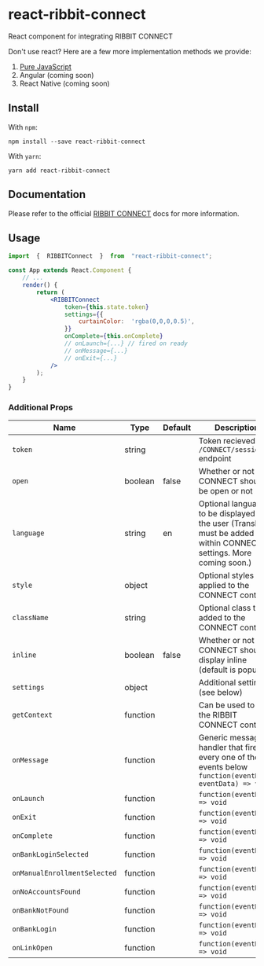 
# react-ribbit-connect
React component for integrating RIBBIT CONNECT

Don't use react? Here are a few more implementation methods we provide:
1.  [Pure JavaScript](https://github.com/darrylhuffman/ribbit-connect)
2. Angular (coming soon)
3. React Native (coming soon)

## Install
With ```npm```:
```
npm install --save react-ribbit-connect
```

With ```yarn```:
```
yarn add react-ribbit-connect
```


## Documentation
Please refer to the official [RIBBIT CONNECT](https://portal.ribbit.ai/Widgets/Integration) docs for more information.

## Usage
```jsx
import  {  RIBBITConnect  }  from  "react-ribbit-connect";

const App extends React.Component {
	// ...
	render() {
		return (
			<RIBBITConnect
				token={this.state.token}
				settings={{
					curtainColor:  'rgba(0,0,0,0.5)',
				}}
				onComplete={this.onComplete}
				// onLaunch={...} // fired on ready
				// onMessage={...}
				// onExit={...}
			/>
		);
	}
}
```
### Additional Props
| Name | Type | Default | Description |
| ------- | ----- | --------- | --------|
| ```token``` | string |  | Token recieved from ```/CONNECT/session/``` endpoint
| ```open``` | boolean | false | Whether or not CONNECT should be open or not
| ```language``` | string | en | Optional language to be displayed to the user (Translation must be added within CONNECT settings. More coming soon.)
| ```style``` | object |  | Optional styles to be applied to the CONNECT container
| ```className``` | string |  | Optional class to be added to the CONNECT container
| ```inline``` | boolean | false | Whether or not CONNECT should display inline (default is popup)
| ```settings``` | object | | Additional settings (see below)
| ```getContext``` | function |  | Can be used to get the RIBBIT CONNECT context
| ```onMessage``` | function |  | Generic message handler that fires for every one of the events below ```function(eventName, eventData) => void```  
| ```onLaunch``` | function |  | ```function(eventData) => void```  
| ```onExit``` | function |  | ```function(eventData) => void```  
| ```onComplete``` | function |  | ```function(eventData) => void```  
| ```onBankLoginSelected``` | function |  | ```function(eventData) => void```  
| ```onManualEnrollmentSelected``` | function |  | ```function(eventData) => void```  
| ```onNoAccountsFound``` | function |  | ```function(eventData) => void```  
| ```onBankNotFound``` | function |  | ```function(eventData) => void```  
| ```onBankLogin``` | function |  | ```function(eventData) => void```  
| ```onLinkOpen``` | function |  | ```function(eventData) => void```  